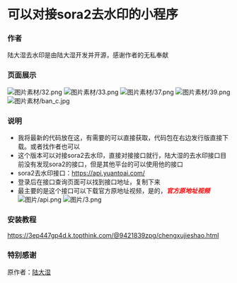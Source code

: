 # 可以对接sora2去水印的小程序
### 作者
陆大湿去水印是由陆大湿开发并开源，感谢作者的无私奉献
### 页面展示
![图片素材/32.png](https://github.com/xiaolou888/ludashi/blob/main/%E5%9B%BE%E7%89%87%E7%B4%A0%E6%9D%90/32.png)
![图片素材/33.png](https://github.com/xiaolou888/ludashi/blob/main/%E5%9B%BE%E7%89%87%E7%B4%A0%E6%9D%90/33.png)
![图片素材/37.png](https://github.com/xiaolou888/ludashi/blob/main/%E5%9B%BE%E7%89%87%E7%B4%A0%E6%9D%90/37.png)
![图片素材/39.png](https://github.com/xiaolou888/ludashi/blob/main/%E5%9B%BE%E7%89%87%E7%B4%A0%E6%9D%90/39.png)
![图片素材/ban_c.jpg](https://github.com/xiaolou888/ludashi/blob/main/%E5%9B%BE%E7%89%87%E7%B4%A0%E6%9D%90/ban_c.jpg)
### 说明
- 我将最新的代码放在这，有需要的可以直接获取，代码包在右边发行版直接下载。或者找作者也可以
- 这个版本可以对接sora2去水印，直接对接接口就行，陆大湿的去水印接口目前没有发现sora2的接口，但是其他平台的可以使用他的接口
- sora2去水印接口：https://api.yuantoai.com/
- 登录后在接口查询页面可以找到接口地址，复制下来
- 最主要的是这个接口可以下载官方原地址视频，是的，***<span style="color:red">官方原地址视频</span>***
![图片/api.png](https://github.com/xiaolou888/qushuiyin-jianyi/blob/main/图片/api.png)
![图片/3.png](https://github.com/xiaolou888/qushuiyin-jianyi/blob/main/%E5%9B%BE%E7%89%87/3.png)
### 安装教程
https://3ep447gp4d.k.topthink.com/@9421839zpg/chengxujieshao.html

### 特别感谢
原作者：[陆大湿](https://bbs.ludeqi.com/2700/)
